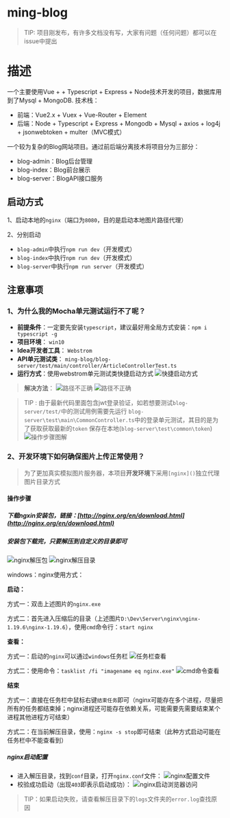 # ming-blog

> TIP:
> 项目刚发布，有许多文档没有写，大家有问题（任何问题）都可以在issue中提出

# 描述
一个主要使用Vue + + Typescript + Express + Node技术开发的项目，数据库用到了Mysql + MongoDB.
技术栈：
* 前端：Vue2.x + Vuex + Vue-Router + Element
* 后端：Node + Typescript + Express + Mongodb + Mysql + axios + log4j + jsonwebtoken + multer（MVC模式）

一个较为复杂的Blog网站项目。通过前后端分离技术将项目分为三部分：
* blog-admin：Blog后台管理
* blog-index：Blog前台展示
* blog-server：BlogAPI接口服务

## 启动方式

1、启动本地的`nginx`（端口为`8080`，目的是启动本地图片路径代理）

2、分别启动
* `blog-admin`中执行`npm run dev`（开发模式）
* `blog-index`中执行`npm run dev`（开发模式）
* `blog-server`中执行`npm run server`（开发模式）

## 注意事项

### 1、为什么我的Mocha单元测试运行不了呢？
* **前提条件**：一定要先安装`typescript`，建议最好用全局方式安装：`npm i typescript -g`
* **项目环境**： `win10`
* **Idea开发者工具**： `Webstrom`
* **API单元测试类**： `ming-blog/blog-server/test/main/controller/ArticleControllerTest.ts`
* **运行方式**：使用webstrom单元测试类快捷启动方式
![快捷启动方式](PreviewImg/issure/test-webstrom.png)
> **解决方法**：
> ![路径不正确](PreviewImg/issure/resolve-1.png)
> ![路径不正确](PreviewImg/issure/resolve-2.png)

> TIP : 
>   由于最新代码里面包含jwt登录验证，如若想要测试`blog-server/test/`中的测试用例需要先运行
>   `blog-server\test\main\CommonController.ts`中的登录单元测试，其目的是为了获取获取最新的`token`
>   保存在本地(`blog-server\test\common\token`)
> ![操作步骤图解](PreviewImg/issure/update-token.png)
>

### 2、开发环境下如何确保图片上传正常使用？
> 为了更加真实模拟图片服务器，本项目**开发环境**下采用`[nginx]()`独立代理图片目录方式
#### 操作步骤
##### 下载ngxin安装包，链接：[http://nginx.org/en/download.html](http://nginx.org/en/download.html)
##### 安装包下载完，只要解压到自定义的目录即可
![nginx解压包](./PreviewImg/issure/nginx/jieya.jpg)
![nginx解压目录](./PreviewImg/issure/nginx/mulu.jpg)

windows：nginx使用方式：

**启动：**

方式一：双击上述图片的`nginx.exe`

方式二：首先进入压缩后的目录（上述图片`D:\Dev\Server\nginx\nginx-1.19.6\nginx-1.19.6`），使用`cmd`命令行：`start nginx` 

**查看：**

方式一：启动的`nginx`可以通过`windows`任务栏
![任务栏查看](./PreviewImg/issure/nginx/renwulan.jpg)

方式二：使用命令：`tasklist /fi "imagename eq nginx.exe"`
![cmd命令查看](./PreviewImg/issure/nginx/cmd.jpg)

**结束**

方式一：直接在任务栏中鼠标右键`结束任务`即可（nginx可能存在多个进程，尽量把所有的任务都结束掉；nginx进程还可能存在依赖关系，可能需要先需要结束某个进程其他进程方可结束）

方式二：在当前解压目录，使用：`nginx -s stop`即可结束（此种方式启动可能在任务栏中不能查看到）

##### nginx启动配置
- 进入解压目录，找到`conf`目录，打开`nginx.conf`文件：
![nginx配置文件](./PreviewImg/issure/nginx/config.jpg)
- 校验成功启动（出现`403`即表示启动成功）：
![nginx启动浏览器访问](./PreviewImg/issure/nginx/index.jpg)

> TIP：如果启动失败，请查看解压目录下的`logs`文件夹的`error.log`查找原因
